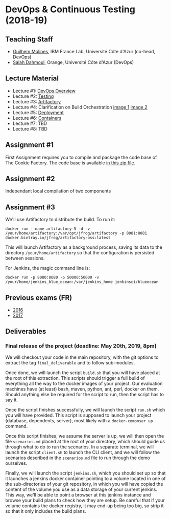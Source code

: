 # DevOps & Continuous Testing (2018-19)

## Teaching Staff

  * [Guilhem Molines](guilhem.molines@univ-cotedazur.fr), IBM France Lab, Université Côte d'Azur (co-head, DevOps)
  * [Salah Dahmoul](Salah.DAHMOUL@univ-cotedazur.fr), Orange, Université Côte d'Azur (DevOps)


## Lecture Material

  - Lecture #1: [DevOps Overview](https://github.com/collet/isa-devops/blob/master/DevOps/week1_overview_devops.pdf)
  - Lecture #2: [Testing](https://github.com/collet/isa-devops/blob/master/DevOps/week2_testing_v0.2.pdf)
  - Lecture #3: [Artifactory](https://github.com/collet/isa-devops/blob/master/DevOps/week3_software_factory_v0.4.pdf)
  - Lecture #4: Clarification on Build Orchestration [image 1](https://github.com/collet/isa-devops/blob/master/DevOps/20190308_141426.jpg) [image 2](https://github.com/collet/isa-devops/blob/master/DevOps/20190308_141431.jpg)
  - Lecture #5: [Deployment](https://github.com/collet/isa-devops/blob/master/DevOps/week7_deployment_v0.4.pdf)
  - Lecture #6: [Containers](https://github.com/collet/isa-devops/blob/master/DevOps/week7_containers_v0.4.pdf)
  - Lecture #7: TBD
  - Lecture #8: TBD


## Assignment #1

First Assignment requires you to compile and package the code base of The Cookie Factory. The code base is available [in this zip file](https://github.com/collet/isa-devops/blob/master/DevOps/TDs/tcf_td1.zip).

## Assignment #2
Independant local compilation of two components

## Assignment #3
We'll use Artifactory to distribute the build. To run it:

`docker run --name artifactory-5 -d -v /your/home/artifactory:/var/opt/jfrog/artifactory -p 8081:8081 docker.bintray.io/jfrog/artifactory-oss:latest`

This will launch Artifactory as a background process, saving its data to the directory `/your/home/artifactory` so that the configuration is persisted between sessions.

For Jenkins, the magic command line is:

`docker run -p 8080:8080 -p 50000:50000 -v /your/home/jenkins_blue_ocean:/var/jenkins_home jenkinsci/blueocean`


## Previous exams (FR)

  - [2016](https://github.com/collet/isa-devops/blob/master/DevOps/exams/examen2016.pdf)
  - [2017](https://github.com/collet/isa-devops/blob/master/DevOps/exams/examen2017-2.pdf)

## Deliverables

### Final release of the project (deadline: May 20th, 2019, 8pm)

We will checkout your code in the main repository, with the git options to extract the tag `final_deliverable` and to follow sub-modules.

Once done, we will launch the script `build.sh` that you will have placed at the root of this extraction. This scripts should trigger a full build of everything all the way to the docker images of your project. Our evaluation machines have (at least) bash, maven, python, ant, perl, docker on them. Should anything else be required for the script to run, then the script has to say it.

Once the script finishes successfully, we will launch the script `run.sh` which you will have provided. This script is supposed to launch your project (database, dependents, server), most likely with a `docker-composer up` command.

Once this script finishes, we assume the server is up, we will then open the file `scenarios.md` placed at the root of your directory, which should guide us through what to do to run the scenarios.
In a separate terminal, we will launch the script `client.sh` to launch the CLI client, and we will follow the scenarios described in the `scenarios.md` file to run through the demo ourselves.

Finally, we will launch the script `jenkins.sh`, which you should set up so that it launches a jenkins docker container pointing to a volume located in one of the sub-directories of your git repository, in which you will have copied the content of the volume you use as a data storage of your current jenkins. This way, we'll be able to point a browser at this jenkins instance and browse your build plans to check how they are setup. Be careful that if your volume contains the docker registry, it may end-up being too big, so strip it so that it only includes the build plans.
